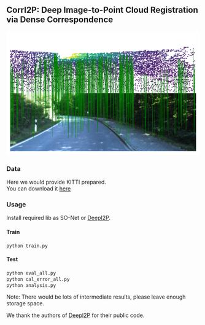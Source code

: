 ## CorrI2P: Deep Image-to-Point Cloud Registration via Dense Correspondence  
![Correspondence](pic/correspondence_ours.png)  
  
### Data  
Here we would provide KITTI prepared.  
You can download it [here](https://tjueducn-my.sharepoint.com/:f:/g/personal/rsy6318_tju_edu_cn/Ejuy4n_OeuFPkayDWnOwRmgBRnR2z_pltD2uv0F6LHYN_Q?e=7506Ug)
  
  
### Usage
Install required lib as SO-Net or [DeepI2P](https://github.com/lijx10/DeepI2P/tree/main/models/index_max_ext).
#### Train
```
python train.py
```
#### Test
```
python eval_all.py
python cal_error_all.py
python analysis.py
```
Note: There would be lots of intermediate results, please leave enough storage space.  
  
We thank the authors of [DeepI2P](https://github.com/lijx10/DeepI2P) for their public code.
